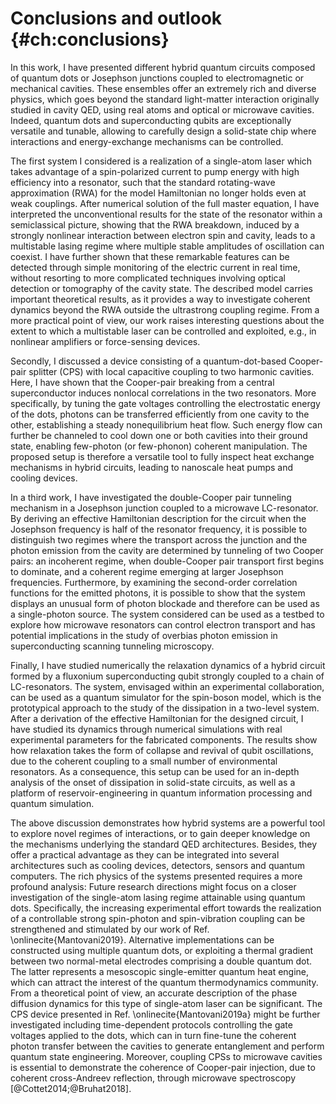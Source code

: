
# Conclusions and outlook {#ch:conclusions}

In this work, I have presented different hybrid quantum circuits composed of quantum dots
or Josephson junctions coupled to electromagnetic or mechanical cavities.
These ensembles offer an extremely rich and diverse physics, which goes
beyond the standard light-matter interaction originally studied in cavity QED,
using real atoms and optical or microwave cavities. Indeed, quantum dots and
superconducting qubits are exceptionally versatile and tunable, allowing to
carefully design a solid-state chip where interactions and energy-exchange
mechanisms can be controlled.

The first system I considered is a realization of a single-atom laser
which takes advantage of a spin-polarized current to pump energy with high
efficiency into a
resonator, such that the standard rotating-wave
approximation (RWA) for the model Hamiltonian no longer holds even at weak couplings. After
numerical solution of the full master equation, I have interpreted the unconventional
results for the state of the resonator within a semiclassical picture, showing that
the RWA breakdown, induced by a strongly nonlinear interaction between electron
spin and cavity, leads to a multistable lasing regime where multiple stable
amplitudes of oscillation can coexist. I have further shown that these remarkable
features can be detected through simple monitoring of the electric current in
real time, without resorting to more complicated techniques involving optical
detection or tomography of the cavity state. The described model carries
important theoretical results, as it provides a way to investigate coherent dynamics beyond
the RWA outside the ultrastrong coupling regime. From a more practical point of view, our
work raises interesting questions about the extent
to which a multistable laser can be controlled
and exploited, e.g., in nonlinear amplifiers or force-sensing
devices.

Secondly, I discussed a device consisting of a quantum-dot-based Cooper-pair
splitter (CPS) with local capacitive coupling to two harmonic cavities. Here, I have
shown that the
Cooper-pair breaking from a central superconductor induces nonlocal correlations
in the two resonators. More specifically, by tuning the gate voltages
controlling the electrostatic energy of the dots, photons can be transferred efficiently from one
cavity to the other, establishing a steady nonequilibrium heat flow. Such energy
flow can further be channeled to cool down one or both cavities into their
ground state, enabling few-photon (or few-phonon) coherent manipulation. The
proposed setup is therefore a versatile tool to fully
inspect heat exchange mechanisms in hybrid circuits, leading to nanoscale heat
pumps and cooling devices.

In a third work, I have investigated the double-Cooper pair tunneling mechanism in a Josephson
junction coupled to a microwave LC-resonator. By deriving
an effective Hamiltonian description for the circuit when the Josephson frequency is
half of the resonator frequency, it is possible to distinguish two regimes
where the transport across the junction and the photon emission from the cavity
are determined by tunneling of two Cooper pairs: an incoherent regime, when
double-Cooper pair transport first begins to dominate, and a coherent regime
emerging at larger Josephson frequencies. Furthermore, by examining the second-order
correlation functions for the emitted photons, it is possible to show that the
system displays an unusual form of photon blockade and therefore can be used as
a single-photon source. The system considered can be used as a testbed to
explore how microwave resonators can control electron transport and has
potential implications in the study of overbias photon emission in
superconducting scanning tunneling microscopy.

Finally, I have studied numerically the relaxation dynamics of a hybrid circuit
formed by a fluxonium superconducting qubit strongly coupled to a chain of
LC-resonators. The system, envisaged within an experimental collaboration, can
be
used as a quantum simulator for the spin-boson model, which is the prototypical approach
to the study of the dissipation in a two-level system. After a derivation of the
effective Hamiltonian for the designed circuit, I have studied its dynamics
through numerical simulations with real experimental parameters for the
fabricated components. The results show how relaxation takes the form of
collapse and revival of qubit oscillations, due to the coherent coupling to a small number of environmental resonators. As a consequence, this setup can be used
for an in-depth analysis of the onset of dissipation in solid-state circuits, as
well as a platform of reservoir-engineering in quantum information processing
and quantum simulation.

The above discussion demonstrates how hybrid systems are a powerful tool to
explore novel regimes of interactions, or to gain deeper knowledge on the
mechanisms underlying the standard QED architectures. Besides, they offer a
practical advantage as they can be integrated into several architectures such as
cooling devices, detectors, sensors and quantum computers. The rich physics of
the systems presented requires a more profound analysis: Future research directions might focus on a closer investigation of the single-atom
lasing regime attainable using quantum dots. Specifically, the increasing
experimental effort
towards the realization of a controllable strong spin-photon and spin-vibration
coupling can be strengthened and stimulated by our work of Ref.
\onlinecite{Mantovani2019}. Alternative implementations can
be constructed using multiple quantum dots, or exploiting a thermal gradient
between two normal-metal electrodes comprising a double quantum dot. The latter
represents a mesoscopic single-emitter quantum heat engine, which can attract
the interest of the
quantum thermodynamics community. From a theoretical point of
view, an accurate description of the phase diffusion dynamics for this type of
single-atom laser can be significant.
The CPS device presented in Ref. \onlinecite{Mantovani2019a} might be further
investigated including time-dependent protocols controlling the gate voltages
applied to the dots, which can in turn fine-tune the coherent photon transfer between the
cavities to generate entanglement and perform quantum state engineering.
Moreover, coupling CPSs to microwave cavities is essential to demonstrate
the coherence of Cooper-pair injection, due to coherent cross-Andreev
reflection, through microwave spectroscopy [@Cottet2014;@Bruhat2018].
